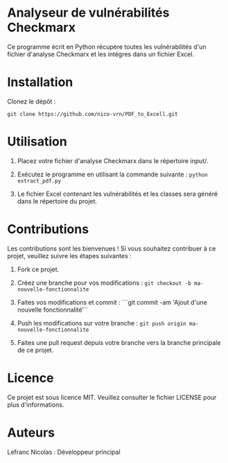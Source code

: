 # Analyseur de vulnérabilités Checkmarx
Ce programme écrit en Python récupère toutes les vulnérabilités d'un fichier d'analyse Checkmarx et les intégres dans un fichier Excel.

# Installation
Clonez le dépôt :

```git clone https://github.com/nico-vrn/PDF_to_Excell.git ```

# Utilisation
1. Placez votre fichier d'analyse Checkmarx dans le répertoire input/.

2. Exécutez le programme en utilisant la commande suivante :
```python extract_pdf.py```

3. Le fichier Excel contenant les vulnérabilités et les classes sera généré dans le répertoire du projet.

# Contributions
Les contributions sont les bienvenues ! Si vous souhaitez contribuer à ce projet, veuillez suivre les étapes suivantes :

1. Fork ce projet.

2. Créez une branche pour vos modifications :
```git checkout -b ma-nouvelle-fonctionnalite```

3. Faites vos modifications et commit :
```git commit -am 'Ajout d'une nouvelle fonctionnalité'``

4. Push les modifications sur votre branche :
```git push origin ma-nouvelle-fonctionnalite```

5. Faites une pull request depuis votre branche vers la branche principale de ce projet.

# Licence
Ce projet est sous licence MIT. Veuillez consulter le fichier LICENSE pour plus d'informations.

# Auteurs
Lefranc Nicolas : Développeur principal

